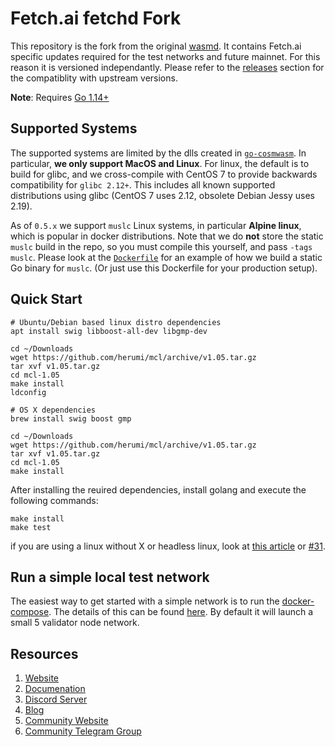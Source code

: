 # Fetch.ai fetchd Fork

This repository is the fork from the original [wasmd](https://github.com/CosmWasm/wasmd). It contains Fetch.ai specific updates required for the test networks and future mainnet. For this reason it is versioned independantly. Please refer to the [releases](https://github.com/fetchai/fetchd/releases) section for the compatiblity with upstream versions.

**Note**: Requires [Go 1.14+](https://golang.org/dl/)

## Supported Systems

The supported systems are limited by the dlls created in [`go-cosmwasm`](https://github.com/CosmWasm/go-cosmwasm). In particular, **we only support MacOS and Linux**.
For linux, the default is to build for glibc, and we cross-compile with CentOS 7 to provide
backwards compatibility for `glibc 2.12+`. This includes all known supported distributions
using glibc (CentOS 7 uses 2.12, obsolete Debian Jessy uses 2.19).

As of `0.5.x` we support `muslc` Linux systems, in particular **Alpine linux**,
which is popular in docker distributions. Note that we do **not** store the
static `muslc` build in the repo, so you must compile this yourself, and pass `-tags muslc`.
Please look at the [`Dockerfile`](./Dockerfile) for an example of how we build a static Go
binary for `muslc`. (Or just use this Dockerfile for your production setup).

## Quick Start

```
# Ubuntu/Debian based linux distro dependencies
apt install swig libboost-all-dev libgmp-dev

cd ~/Downloads
wget https://github.com/herumi/mcl/archive/v1.05.tar.gz
tar xvf v1.05.tar.gz
cd mcl-1.05
make install
ldconfig

# OS X dependencies
brew install swig boost gmp

cd ~/Downloads
wget https://github.com/herumi/mcl/archive/v1.05.tar.gz
tar xvf v1.05.tar.gz
cd mcl-1.05
make install

```
After installing the reuired dependencies, install golang and execute the following commands:
```
make install
make test
```
if you are using a linux without X or headless linux, look at [this article](https://ahelpme.com/linux/dbusexception-could-not-get-owner-of-name-org-freedesktop-secrets-no-such-name) or [#31](https://github.com/fetchai/fetchd/issues/31#issuecomment-577058321).

## Run a simple local test network

The easiest way to get started with a simple network is to run the [docker-compose](https://docs.docker.com/compose/). The details of this can be found [here](https://github.com/fetchai/fetchd/blob/master/docker-compose.yml). By default it will launch a small 5 validator node network.

## Resources

1. [Website](https://fetch.ai/)
2. [Documenation](https://docs.fetch.ai/ledger_v2/)
3. [Discord Server](https://discord.gg/UDzpBFa)
4. [Blog](https://fetch.ai/blog)
5. [Community Website](https://community.fetch.ai/)
6. [Community Telegram Group](https://t.me/fetch_ai)
